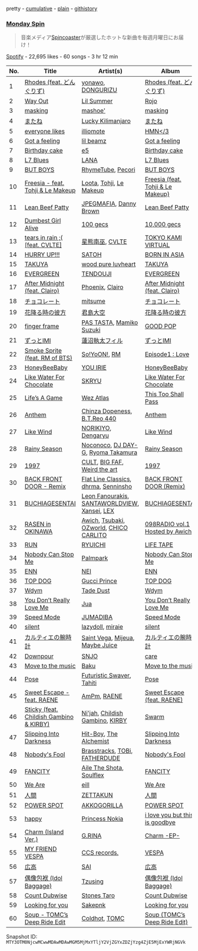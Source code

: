 pretty - [cumulative](/playlists/cumulative/37i9dQZF1DX1L8JuK0yhgO.md) - [plain](/playlists/plain/37i9dQZF1DX1L8JuK0yhgO) - [githistory](https://github.githistory.xyz/mackorone/spotify-playlist-archive/blob/main/playlists/plain/37i9dQZF1DX1L8JuK0yhgO)

### [Monday Spin](https://open.spotify.com/playlist/37i9dQZF1DX1L8JuK0yhgO)

> 音楽メディア<a href="http://spincoaster.com/">Spincoaster</a>が厳選したホットな新曲を毎週月曜日にお届け！

[Spotify](https://open.spotify.com/user/spotify) - 22,695 likes - 60 songs - 3 hr 12 min

| No. | Title | Artist(s) | Album | Length |
|---|---|---|---|---|
| 1 | [Rhodes \(feat\. どんぐりず\)](https://open.spotify.com/track/63Gfp7Dqn34QRJcWYTb1DW) | [yonawo](https://open.spotify.com/artist/61VsO6rn8khCQDSRp8tTeZ), [DONGURIZU](https://open.spotify.com/artist/1K4Acb9dvEU10jF5pGfJ3v) | [Rhodes \(feat\. どんぐりず\)](https://open.spotify.com/album/4JQ5eX7BKyVMgjeqGTEOK5) | 4:37 |
| 2 | [Way Out](https://open.spotify.com/track/3skjdXkwKRGOnIZg95PRSn) | [Lil Summer](https://open.spotify.com/artist/2ZcEafNbbvNXalNGKnHRCX) | [Rojo](https://open.spotify.com/album/73H63suVDZJOerme5g7CcK) | 3:00 |
| 3 | [masking](https://open.spotify.com/track/1CpunIHopBh0RH55atAKHw) | [mashoe'](https://open.spotify.com/artist/5MPZJyDVTTKSdkli4U4k6Z) | [masking](https://open.spotify.com/album/7AyrVFnTPVfZK2rm2l5qJ1) | 3:38 |
| 4 | [またね](https://open.spotify.com/track/3b9eglykqfxtTaSpSidP9u) | [Lucky Kilimanjaro](https://open.spotify.com/artist/2V8UZPMR1EbkXhzvEGBTrV) | [またね](https://open.spotify.com/album/4ZAqpzyaWQ5nJG9YgSDVsv) | 3:36 |
| 5 | [everyone likes](https://open.spotify.com/track/6iNg9CQ1O2PGfjBRsgFu9s) | [illiomote](https://open.spotify.com/artist/3WT4BJFKhoWN3Mc8TDcH7v) | [HMN</3](https://open.spotify.com/album/6PIB7gC1CweteFuVFjbpro) | 3:06 |
| 6 | [Got a feeling](https://open.spotify.com/track/7k1bkmX9hssPRcnIrcX1EL) | [lil beamz](https://open.spotify.com/artist/27qH1eK6ad7wahZNBEqonL) | [Got a feeling](https://open.spotify.com/album/1RpRSZ6Qns71q9PwrKYCmr) | 2:57 |
| 7 | [Birthday cake](https://open.spotify.com/track/6PtoEYfD0CoX25YXFfOpVV) | [e5](https://open.spotify.com/artist/5UOj6C1InE5WTmBXNuemt4) | [Birthday cake](https://open.spotify.com/album/2Ic4CpxVql5ZW00ZRHWbcg) | 1:52 |
| 8 | [L7 Blues](https://open.spotify.com/track/3jlz3hv1rjQZSrrAtoRlXR) | [LANA](https://open.spotify.com/artist/4dEHIhldHT2U8CMQ6nNgDT) | [L7 Blues](https://open.spotify.com/album/4hACNva5MygOCnqS3xaTvg) | 2:21 |
| 9 | [BUT BOYS](https://open.spotify.com/track/39BhUea2WDrzACR9U8KCn6) | [RhymeTube](https://open.spotify.com/artist/31iJDnqpS43YIG18nTFx14), [Pecori](https://open.spotify.com/artist/1seX236woEXAlmlfqDLi3t) | [BUT BOYS](https://open.spotify.com/album/4WF6dYReJn6Z3qYH3lQKXq) | 2:18 |
| 10 | [Freesia \- feat\. Tohji & Le Makeup](https://open.spotify.com/track/6nf4C4eFB2IGzVyKQNA5ya) | [Loota](https://open.spotify.com/artist/2i98we4ZId0tp9xtg2Vte7), [Tohji](https://open.spotify.com/artist/7j7kL8K4GE1z5Cdxl7ucBF), [Le Makeup](https://open.spotify.com/artist/1O2fAwwd1gk69mlTmrxVOc) | [Freesia \(feat\. Tohji & Le Makeup\)](https://open.spotify.com/album/7EAtNlXzPff6tgocVAbRCO) | 3:01 |
| 11 | [Lean Beef Patty](https://open.spotify.com/track/1qbADMsKCFmu08MhWPTZpb) | [JPEGMAFIA](https://open.spotify.com/artist/6yJ6QQ3Y5l0s0tn7b0arrO), [Danny Brown](https://open.spotify.com/artist/7aA592KWirLsnfb5ulGWvU) | [Lean Beef Patty](https://open.spotify.com/album/5ee7NlaQZi5TYOXRghp04b) | 1:47 |
| 12 | [Dumbest Girl Alive](https://open.spotify.com/track/0qMZXgcLfkl5RI3q50KHMH) | [100 gecs](https://open.spotify.com/artist/6PfSUFtkMVoDkx4MQkzOi3) | [10,000 gecs](https://open.spotify.com/album/2XS5McKf3zdJWpcZ4OkZPZ) | 2:17 |
| 13 | [tears in rain ;\( \[feat\. CVLTE\]](https://open.spotify.com/track/7s5xrk9KfjGPn0eHG18cPf) | [星熊南巫](https://open.spotify.com/artist/4QHRf4j0MXjcghBBXhKE2U), [CVLTE](https://open.spotify.com/artist/3IVZ4DbJgnhOtXQruNdomA) | [TOKYO KAMI VIRTUAL](https://open.spotify.com/album/3bccB9Yv5J5AQ2DsOabHxc) | 3:48 |
| 14 | [HURRY UP!!!](https://open.spotify.com/track/6aO0KMUSHdlz5wnq7qgXlW) | [SATOH](https://open.spotify.com/artist/5JHlNfEowjO3TBglD42vAi) | [BORN IN ASIA](https://open.spotify.com/album/65GDZ705N3kG0ZFSosu8W1) | 2:06 |
| 15 | [TAKUYA](https://open.spotify.com/track/2DicXrS3S9kj7sUEk2TIsM) | [wood pure luvheart](https://open.spotify.com/artist/30RL8eEQZ4jNfEkuBsElvx) | [TAKUYA](https://open.spotify.com/album/4357InTHPx1g0oWAGBFAcm) | 2:52 |
| 16 | [EVERGREEN](https://open.spotify.com/track/61aCEeinXGhvUkDthsjlfS) | [TENDOUJI](https://open.spotify.com/artist/7kOS7xo3ryc1MmhfP0fNnX) | [EVERGREEN](https://open.spotify.com/album/3SkwWttZbYEwAZDMICGUwt) | 3:01 |
| 17 | [After Midnight \(feat\. Clairo\)](https://open.spotify.com/track/0KIpuVYhKUUUpjo6H5NvBY) | [Phoenix](https://open.spotify.com/artist/1xU878Z1QtBldR7ru9owdU), [Clairo](https://open.spotify.com/artist/3l0CmX0FuQjFxr8SK7Vqag) | [After Midnight \(feat\. Clairo\)](https://open.spotify.com/album/6xsvkBbeMsrk6HPDBsJEwS) | 3:08 |
| 18 | [チョコレート](https://open.spotify.com/track/1FhcDHsPF10O1Padlv0nMl) | [mitsume](https://open.spotify.com/artist/59tUUyuaTFMty5kJE9Ojrq) | [チョコレート](https://open.spotify.com/album/62Dw3XXgYGO6s8HEbCnUar) | 3:45 |
| 19 | [花降る時の彼方](https://open.spotify.com/track/3B5gmn2BdUzNFzzw2aAoPs) | [君島大空](https://open.spotify.com/artist/5rjahCZtY8h4y2EHCnpgtQ) | [花降る時の彼方](https://open.spotify.com/album/7amC6JkIzmrsCfFec2w6gx) | 6:04 |
| 20 | [finger frame](https://open.spotify.com/track/7BFBUH26QGsnYXTaK4OjBr) | [PAS TASTA](https://open.spotify.com/artist/38XISC5BMSTkAuKwniV2AS), [Mamiko Suzuki](https://open.spotify.com/artist/21bkNzNX7do9qb8SM9wFQF) | [GOOD POP](https://open.spotify.com/album/0UZTyHGT18tMmP9fILvWpe) | 2:55 |
| 21 | [ずっとIMI](https://open.spotify.com/track/0R98847JNfUWNTNaeYCwTU) | [蓮沼執太フィル](https://open.spotify.com/artist/3l4KxDy6jXb9KjUhShbRR5) | [ずっとIMI](https://open.spotify.com/album/7wPGSbDiZtj7fPrOsgUPSx) | 2:58 |
| 22 | [Smoke Sprite \(feat\. RM of BTS\)](https://open.spotify.com/track/5YSkDxmHvzSDWTu4MaEtfa) | [So!YoON!](https://open.spotify.com/artist/7H5EC2qaylGun66YeRrVHg), [RM](https://open.spotify.com/artist/2auC28zjQyVTsiZKNgPRGs) | [Episode1 : Love](https://open.spotify.com/album/7yoMXU6kgxjIsowenBxzwD) | 4:02 |
| 23 | [HoneyBeeBaby](https://open.spotify.com/track/2sm8qQCaGN7QRKRhrNRGPc) | [YOU IRIE](https://open.spotify.com/artist/5E9UHQpY8cvh5wAqURO3lA) | [HoneyBeeBaby](https://open.spotify.com/album/4ErcvEEbwN2Wk8Cia8ksug) | 3:37 |
| 24 | [Like Water For Chocolate](https://open.spotify.com/track/2QOsyRHH3YrMJN91Qdu6kB) | [SKRYU](https://open.spotify.com/artist/3YI0IfapXX8M8W3zwzmcbM) | [Like Water For Chocolate](https://open.spotify.com/album/4CHUXgVPe4gsLChWZarCAl) | 2:44 |
| 25 | [Life’s A Game](https://open.spotify.com/track/5PHqslBNMYjZGjAa2VEAP6) | [Wez Atlas](https://open.spotify.com/artist/6fDdl8sluLiRg4fbrqMoeQ) | [This Too Shall Pass](https://open.spotify.com/album/22VtQWVPaMtZXlwKc82rxz) | 2:34 |
| 26 | [Anthem](https://open.spotify.com/track/6obGdxytPyQqV1mlm9tfZm) | [Chinza Dopeness](https://open.spotify.com/artist/1d7fxClYCMPbVkpvIFI9ho), [B.T.Reo 440](https://open.spotify.com/artist/2qjaD0RrOu050uQd9RUr3K) | [Anthem](https://open.spotify.com/album/59NHtYJ8nSlCK8U8Lqsgoo) | 4:26 |
| 27 | [Like Wind](https://open.spotify.com/track/2LWoPE4pouJ1KtXaaohPva) | [NORIKIYO](https://open.spotify.com/artist/4mNrY8D5uTNbiCBtnh3YmL), [Dengaryu](https://open.spotify.com/artist/77UuWIk4w0o7rsn3q1Peru) | [Like Wind](https://open.spotify.com/album/6B8wWqYwakdpOyFulODdJ3) | 3:20 |
| 28 | [Rainy Season](https://open.spotify.com/track/64QOz8EShomLk63SoI21Sm) | [Noconoco](https://open.spotify.com/artist/7mqeh0ppveN8XEZLXo8PkS), [DJ DAY\-G](https://open.spotify.com/artist/5liGboyobrFg8B7lfznvHK), [Ryoma Takamura](https://open.spotify.com/artist/4DQarWq5qDQV42Kz4dnedK) | [Rainy Season](https://open.spotify.com/album/2iSyxpFXSbwG8dE5BGpwnp) | 2:12 |
| 29 | [1997](https://open.spotify.com/track/7hWyooMttOSlwKeEx1wzxh) | [CULT](https://open.spotify.com/artist/6GRazeKcaap3mWGhxiuerN), [BIG FAF](https://open.spotify.com/artist/0zFJWYlu5kGl6TOeJnu52I), [Weird the art](https://open.spotify.com/artist/2LzqZwMdbkKxrY7v2vznyP) | [1997](https://open.spotify.com/album/2Oee0cne91CnSDtOP1TzQu) | 3:01 |
| 30 | [BACK FRONT DOOR \- Remix](https://open.spotify.com/track/07A91L6X9HJiOx4cDFmE37) | [Flat Line Classics](https://open.spotify.com/artist/1KHsC5YEyWGgskwjU4tVHa), [dhrma](https://open.spotify.com/artist/2DsWJfwK0x1QQqCRuCvlb4), [Senninsho](https://open.spotify.com/artist/36KtDuRQm38x36q30tnqOD) | [BACK FRONT DOOR \(Remix\)](https://open.spotify.com/album/7gNjC6vNMqZPJCdRG7iNzo) | 2:42 |
| 31 | [BUCHIAGESENTAI](https://open.spotify.com/track/2MqHcXXKfxjqouDsMQOVhM) | [Leon Fanourakis](https://open.spotify.com/artist/7yfnGPsbG9usGg1F5DWK3N), [SANTAWORLDVIEW](https://open.spotify.com/artist/1Vf1H37mPCwbwQXf4NI14R), [Xansei](https://open.spotify.com/artist/0jHoReQVZQrgyI6E4ZIbOz), [LEX](https://open.spotify.com/artist/2KpK4apOMD6evPHoPggSVF) | [BUCHIAGESENTAI](https://open.spotify.com/album/4Dwc5nAzAwY7PgrXjEXzTZ) | 4:01 |
| 32 | [RASEN in OKINAWA](https://open.spotify.com/track/6JDDIx1vSs5GvMZXsy2aR2) | [Awich](https://open.spotify.com/artist/0FnDCrmcQT8qz5TEsZIYw5), [Tsubaki](https://open.spotify.com/artist/1kTgsTapNxgD7vcgcBoxMx), [OZworld](https://open.spotify.com/artist/34tJ8UnaAbWcrug3Nym7ZO), [CHICO CARLITO](https://open.spotify.com/artist/074tUrKhXVuH4s5Mfg0zWz) | [098RADIO vol.1 Hosted by Awich](https://open.spotify.com/album/6jQI4R1D8sk5YXQnSju44y) | 4:49 |
| 33 | [RUN](https://open.spotify.com/track/3BXSo9pDUsnK6QWtDYePnz) | [RYUICHI](https://open.spotify.com/artist/24y6vKavCk7SmhfeSmwSUF) | [LIFE TAPE](https://open.spotify.com/album/0q9HngJvEG0x3KDzMuChO7) | 2:24 |
| 34 | [Nobody Can Stop Me](https://open.spotify.com/track/5ygWNxkeYOVO6SOF6oeSvf) | [Palmpark](https://open.spotify.com/artist/0sVBPyhbZcrNVZoMZW5TUM) | [Nobody Can Stop Me](https://open.spotify.com/album/3icAAhg7usB2MKNCwt5MLZ) | 3:06 |
| 35 | [ENN](https://open.spotify.com/track/3h3LFSBsnYbPJPQVFa4WS3) | [NEI](https://open.spotify.com/artist/1TxxPD6FTYXeDfzdGDG5my) | [ENN](https://open.spotify.com/album/3OBbnrgbfwk6R4YmkbP5Gx) | 2:56 |
| 36 | [TOP DOG](https://open.spotify.com/track/3md8tXcauv6uDyQuVmo8EB) | [Gucci Prince](https://open.spotify.com/artist/56qzFnjHk3QzSNhVozCTrI) | [TOP DOG](https://open.spotify.com/album/4fdSfAIBYGF8I76tmrizQx) | 2:42 |
| 37 | [Wdym](https://open.spotify.com/track/1i76QCkCkR5mC6Bp4wtcJC) | [Tade Dust](https://open.spotify.com/artist/5IECecf5uGto7A00WNAkD9) | [Wdym](https://open.spotify.com/album/4KNriFZ1eqXt0FWa1znzSz) | 2:09 |
| 38 | [You Don’t Really Love Me](https://open.spotify.com/track/2Cgv80vegvY0Fm2pLpYEWD) | [Jua](https://open.spotify.com/artist/4DC1obPJLR8W43ruJxQ0Rk) | [You Don’t Really Love Me](https://open.spotify.com/album/1446u1DPOCQ4a3yTxz14mP) | 1:27 |
| 39 | [Speed Mode](https://open.spotify.com/track/4CUbNnfq6cX4BgTAtuF6ic) | [JUMADIBA](https://open.spotify.com/artist/1a6hwHX0XKVKDpicEmwzCj) | [Speed Mode](https://open.spotify.com/album/3D62rSKmoLmVuPMJR0JnUQ) | 2:21 |
| 40 | [silent](https://open.spotify.com/track/7BNDnQGxfYUaWffYbY8mTn) | [lazydoll](https://open.spotify.com/artist/7D7a6cnpitkgKgz4bJDYy6), [miraie](https://open.spotify.com/artist/3U2oWd07HPgl60o8RBMG4P) | [silent](https://open.spotify.com/album/0y1nQ3UMjwv0vLSqjBBnEj) | 2:53 |
| 41 | [カルティエの腕時計](https://open.spotify.com/track/2xUsfblcSFya0bvdJo2gJC) | [Saint Vega](https://open.spotify.com/artist/2q9fTUnXONSgnAW3boqrNc), [Mijeua](https://open.spotify.com/artist/2WRw1ximJcspUBwaapmFhF), [Maybe Juice](https://open.spotify.com/artist/7mFnf9aQsfLRNlWWxE4Z9I) | [カルティエの腕時計](https://open.spotify.com/album/4Q5C1KTqtjtXtFB7oN54MQ) | 3:08 |
| 42 | [Downpour](https://open.spotify.com/track/1q7ffqGjMSOSxlyYy8nFSQ) | [SNJO](https://open.spotify.com/artist/7jHCgiF89ufTiBynoOzAxN) | [care](https://open.spotify.com/album/4ZVGLG9R07hNdn08vWT2dt) | 2:33 |
| 43 | [Move to the music](https://open.spotify.com/track/5ODTEkN3uzIuER5M3vjlAj) | [Baku](https://open.spotify.com/artist/5m3CibdsoEKP2HxjyRBuGZ) | [Move to the music](https://open.spotify.com/album/5Or07EWcCLGWGIHUD8hrfl) | 1:10 |
| 44 | [Pose](https://open.spotify.com/track/6eH1g28JkMSKfzZ8OABE3S) | [Futuristic Swaver](https://open.spotify.com/artist/1IoxcWz8vPDGOJBQNCGEvF), [Tahiti](https://open.spotify.com/artist/1Y02Ts0nV3DTziLQZYVX4V) | [Pose](https://open.spotify.com/album/4zHukjhwplWjNj4u1mXx1K) | 2:56 |
| 45 | [Sweet Escape \- feat\. RAENE](https://open.spotify.com/track/6O4hhUbrwqobHXPNb0xmJK) | [AmPm](https://open.spotify.com/artist/5Xcbv83o11Ez2XPHa1n8Pf), [RAENE](https://open.spotify.com/artist/6fTa2ugChlaoRIF6jvrZdV) | [Sweet Escape \(feat\. RAENE\)](https://open.spotify.com/album/3qhwaCo1QY2898oye3nAtj) | 3:25 |
| 46 | [Sticky \(feat\. Childish Gambino & KIRBY\)](https://open.spotify.com/track/14adSLAL6WgvwH5snRF3gs) | [Ni'jah](https://open.spotify.com/artist/0RkeQU983gcehOYs7632vR), [Childish Gambino](https://open.spotify.com/artist/73sIBHcqh3Z3NyqHKZ7FOL), [KIRBY](https://open.spotify.com/artist/5lcDGoJUr5WY5bCFAfYbCU) | [Swarm](https://open.spotify.com/album/7AXxq1n3X7JZbbEnGCfLAX) | 2:51 |
| 47 | [Slipping Into Darkness](https://open.spotify.com/track/7oTTYjFN9TksJwsj55r2hb) | [Hit\-Boy](https://open.spotify.com/artist/6q3p11nP1p80Ey6LrOOSed), [The Alchemist](https://open.spotify.com/artist/0eVyjRhzZKke2KFYTcDkeu) | [Slipping Into Darkness](https://open.spotify.com/album/05HfppEroQ2s6h4CkBbr6N) | 4:16 |
| 48 | [Nobody's Fool](https://open.spotify.com/track/6folHlbbLuRgOtNj6fS5OS) | [Brasstracks](https://open.spotify.com/artist/5sKvgmG84C0bIMWeS2SRPr), [TOBi](https://open.spotify.com/artist/0P54cVemq1DCHUfUMlWAoN), [FATHERDUDE](https://open.spotify.com/artist/2B50tPmaH4o50MqFC7j98Z) | [Nobody's Fool](https://open.spotify.com/album/3o6zpnwxSC8PeIQkdP5V1w) | 3:16 |
| 49 | [FANCITY](https://open.spotify.com/track/7cOKzEqICjz5E0DtjXpU0K) | [Aile The Shota](https://open.spotify.com/artist/2cRxXzkAobXvwQgUv5FRju), [Soulflex](https://open.spotify.com/artist/4wzBvv8o6GlsTLTEkH4SsS) | [FANCITY](https://open.spotify.com/album/0N8RNhddtJnfB6ZxMfnCoj) | 4:02 |
| 50 | [We Are](https://open.spotify.com/track/1qLc9IbANqjD79IHj47wU9) | [eill](https://open.spotify.com/artist/3AiES4wyTOfJvNgqz9baDn) | [We Are](https://open.spotify.com/album/3DJS8K78UQGkumu2QMa2uB) | 3:32 |
| 51 | [人間](https://open.spotify.com/track/0HIGfyXbm3w3PlgopX5gos) | [ZETTAKUN](https://open.spotify.com/artist/7yXfTS7XSd7lqCBxjhXeqo) | [人間](https://open.spotify.com/album/2Hy4tGS5YSGLp3Hyo3qzy9) | 3:53 |
| 52 | [POWER SPOT](https://open.spotify.com/track/0E1KEUXvRfHRTtG56qEqwR) | [AKKOGORILLA](https://open.spotify.com/artist/7hAHFeP5IiecsxxczqKt0U) | [POWER SPOT](https://open.spotify.com/album/5alBkCQwn9sG6izwrraNDO) | 3:30 |
| 53 | [happy](https://open.spotify.com/track/1uMkOqwGtVFZLihwXe7WC6) | [Princess Nokia](https://open.spotify.com/artist/6lay1nwbE6hTx1jivysUAL) | [i love you but this is goodbye](https://open.spotify.com/album/6gGk1hChE1H2vZpat7dw15) | 3:20 |
| 54 | [Charm \(Island Ver.\)](https://open.spotify.com/track/1cgCas8Rh2XJgSFdu403tR) | [G.RINA](https://open.spotify.com/artist/0r51Lcwiq3z84XVlXDFeWS) | [Charm \-EP\-](https://open.spotify.com/album/7jfIJYYtYg6ikWgtYkesyE) | 3:57 |
| 55 | [MY FRIEND VESPA](https://open.spotify.com/track/3wcCfnJN1EIy7wzpMULKpz) | [CCS records.](https://open.spotify.com/artist/0MWK4acsELDgCc9djMvT3d) | [VESPA](https://open.spotify.com/album/5BvvDVFHkodb15YmXeM0XB) | 3:24 |
| 56 | [広高](https://open.spotify.com/track/5JjTcAbdvKPX3JLBP150EL) | [SAI](https://open.spotify.com/artist/26CHm3gYd2zeEfTZeyZzal) | [広高](https://open.spotify.com/album/0YHpnNrAojzAUWTnfk35kq) | 2:26 |
| 57 | [偶像包袱 \(Idol Baggage\)](https://open.spotify.com/track/4zWmFOjMYDaWaSaAOy9UP0) | [Tzusing](https://open.spotify.com/artist/7Ifvnt1HhJ0b1QwOxLAu2s) | [偶像包袱 \(Idol Baggage\)](https://open.spotify.com/album/1DFSeBzfetJmnHaAvEJDei) | 3:45 |
| 58 | [Count Dubwise](https://open.spotify.com/track/0YUzgQ48gp5WhSNBacDmBP) | [Stones Taro](https://open.spotify.com/artist/2lVqmVhV77js7wdmzUVdyB) | [Count Dubwise](https://open.spotify.com/album/6Gc0nUJTHbvxkT1MlGldaL) | 5:01 |
| 59 | [Looking for you](https://open.spotify.com/track/1z28K6ExY4Ofh5dRCYtN8w) | [Sakepnk](https://open.spotify.com/artist/0OlQIUZYkQQ7nTTX3epLpf) | [Looking for you](https://open.spotify.com/album/08SJUuKIHuQ4Cjj5pqrBWa) | 3:32 |
| 60 | [Soup \- TOMC’s Deep Ride Edit](https://open.spotify.com/track/1RTgVEuI4BPafggZ7jNBcp) | [Coldhot](https://open.spotify.com/artist/178wLpflQu05EwRZZVg18E), [TOMC](https://open.spotify.com/artist/0goluclBYV1M0FriHVtKD0) | [Soup \(TOMC’s Deep Ride Edit\)](https://open.spotify.com/album/6GZaDJn0SqU6CH9nmyxWTS) | 5:48 |

Snapshot ID: `MTY3OTM0NjcwMCwwMDAwMDAwMGM5MjMxYTljY2VjZGYxZDZjYzg4ZjE5MjExYWRjNGVk`
